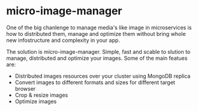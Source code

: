 # micro-image-manager

One of the big chanlenge to manage media's like image in microservices is how to distributed them, manage and optimize them without bring whole new infostructure and complexity in your app.

The solution is micro-image-manager. Simple, fast and scable to slution to manage, distributed and optimize your images. Some of the main featues are:

* Distributed images resources over your cluster using MongoDB replica
* Convert images to different formats and sizes for different target browser
* Crop & resize images
* Optimize images